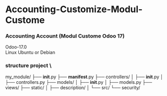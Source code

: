 # Accounting-Customize-Modul-Custome
### Accounting Account (Modul Custome Odoo 17)

Odoo-17.0 \
Linux Ubuntu or Debian

### structure project \
my_module/
├── __init__.py
├── __manifest__.py
├── controllers/
│ ├── __init__.py
│ ├── controllers.py
├── models/
│ ├── __init__.py
│ ├── models.py
├── views/
├── static/
│ ├── description/
│ └── src/
└── security/

